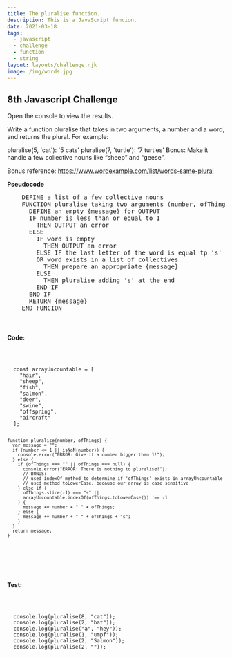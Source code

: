```yaml
---
title: The pluralise function.
description: This is a JavaScript funcion.
date: 2021-03-18
tags:
  - javascript
  - challenge
  - function
  - string
layout: layouts/challenge.njk
image: /img/words.jpg
---
```


<div class="container mt-4">
  <h2>8th Javascript Challenge</h2>
  <p>Open the console to view the results.</p>
  <p>
Write a function pluralise that takes in two arguments,
a number and a word, and returns the plural. For example:

pluralise(5, 'cat'): '5 cats'
pluralise(7, 'turtle'): '7 turtles'
Bonus: Make it handle a few collective nouns like “sheep” and “geese”.

Bonus reference: https://www.wordexample.com/list/words-same-plural

  </p>
  
  <b>Pseudocode</b>
  <p>
  <pre>
    DEFINE a list of a few collective nouns
    FUNCTION pluralise taking two arguments (number, ofThings)
      DEFINE an empty {message} for OUTPUT
      IF number is less than or equal to 1
        THEN OUTPUT an error
      ELSE
        IF word is empty
          THEN OUTPUT an error
        ELSE IF the last letter of the word is equal tp 's'
        OR word exists in a list of collectives
          THEN prepare an appropriate {message}
        ELSE
          THEN pluralise adding 's' at the end
        END IF
      END IF
      RETURN {message}
    END FUNCION

  </pre>
  </p>

  <h4>Code:</h4>
  <code>
  <pre>
  const arrayUncountable = [
    "hair",
    "sheep",
    "fish",
    "salmon",
    "deer",
    "swine",
    "offspring",
    "aircraft"
  ];

    function pluralise(number, ofThings) {
      var message = "";
      if (number <= 1 || isNaN(number)) {
        console.error("ERROR: Give it a number bigger than 1!");
      } else {
        if (ofThings === "" || ofThings === null) {
          console.error("ERROR: There is nothing to pluralise!");
          // BONUS:
          // used indexOf method to determine if 'ofThings' exists in arrayUncountable
          // used method toLowerCase, because our array is case sensitive
        } else if (
          ofThings.slice(-1) === "s" ||
          arrayUncountable.indexOf(ofThings.toLowerCase()) !== -1
        ) {
          message += number + " " + ofThings;
        } else {
          message += number + " " + ofThings + "s";
        }
      }
      return message;
    }

  </pre>
  </code>

  <h4>Test:</h4>
  <code>
  <pre>
  console.log(pluralise(8, "cat"));
  console.log(pluralise(2, "bat"));
  console.log(pluralise("a", "hey"));
  console.log(pluralise(1, "umpf"));
  console.log(pluralise(2, "Salmon"));
  console.log(pluralise(2, ""));
  </pre>
  </code>
  <!-- TODO: add used methods -->
</div>
<script src="/js/js-challenges/ch8-pluralise.js"></script>
